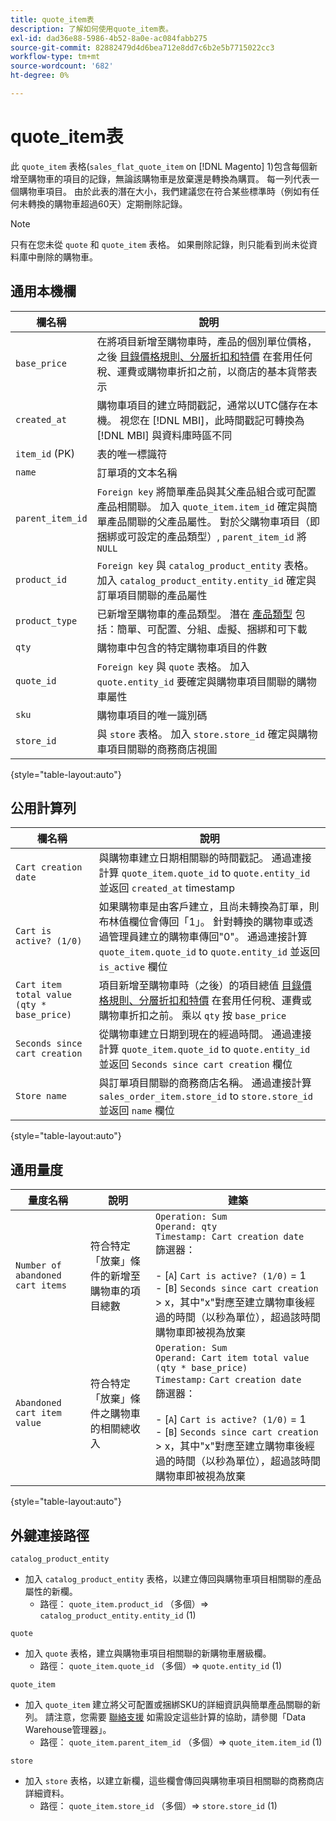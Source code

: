 ```yaml
---
title: quote_item表
description: 了解如何使用quote_item表。
exl-id: dad36e88-5986-4b52-8a0e-ac084fabb275
source-git-commit: 82882479d4d6bea712e8dd7c6b2e5b7715022cc3
workflow-type: tm+mt
source-wordcount: '682'
ht-degree: 0%

---
```


# quote_item表

此 `quote_item` 表格(`sales_flat_quote_item` on [!DNL Magento] 1)包含每個新增至購物車的項目的記錄，無論該購物車是放棄還是轉換為購買。 每一列代表一個購物車項目。 由於此表的潛在大小，我們建議您在符合某些標準時（例如有任何未轉換的購物車超過60天）定期刪除記錄。

>[!NOTE]
>
>只有在您未從 `quote` 和 `quote_item` 表格。 如果刪除記錄，則只能看到尚未從資料庫中刪除的購物車。

## 通用本機欄

| **欄名稱** | **說明** |
|---|---|
| `base_price` | 在將項目新增至購物車時，產品的個別單位價格，之後 [目錄價格規則、分層折扣和特價](https://experienceleague.adobe.com/docs/commerce-admin/catalog/products/pricing/pricing-advanced.html) 在套用任何稅、運費或購物車折扣之前，以商店的基本貨幣表示 |
| `created_at` | 購物車項目的建立時間戳記，通常以UTC儲存在本機。 視您在 [!DNL MBI]，此時間戳記可轉換為 [!DNL MBI] 與資料庫時區不同 |
| `item_id` (PK) | 表的唯一標識符 |
| `name` | 訂單項的文本名稱 |
| `parent_item_id` | `Foreign key` 將簡單產品與其父產品組合或可配置產品相關聯。 加入 `quote_item.item_id` 確定與簡單產品關聯的父產品屬性。 對於父購物車項目（即捆綁或可設定的產品類型）, `parent_item_id` 將 `NULL` |
| `product_id` | `Foreign key` 與 `catalog_product_entity` 表格。 加入 `catalog_product_entity.entity_id` 確定與訂單項目關聯的產品屬性 |
| `product_type` | 已新增至購物車的產品類型。 潛在 [產品類型](https://experienceleague.adobe.com/docs/commerce-admin/catalog/products/product-create.html#product-types) 包括：簡單、可配置、分組、虛擬、捆綁和可下載 |
| `qty` | 購物車中包含的特定購物車項目的件數 |
| `quote_id` | `Foreign key` 與 `quote` 表格。 加入 `quote.entity_id` 要確定與購物車項目關聯的購物車屬性 |
| `sku` | 購物車項目的唯一識別碼 |
| `store_id` | 與 `store` 表格。 加入 `store.store_id` 確定與購物車項目關聯的商務商店視圖 |

{style=&quot;table-layout:auto&quot;}

## 公用計算列

| **欄名稱** | **說明** |
|---|---|
| `Cart creation date` | 與購物車建立日期相關聯的時間戳記。 通過連接計算 `quote_item.quote_id` to `quote.entity_id` 並返回 `created_at` timestamp |
| `Cart is active? (1/0)` | 如果購物車是由客戶建立，且尚未轉換為訂單，則布林值欄位會傳回「1」。 針對轉換的購物車或透過管理員建立的購物車傳回&quot;0&quot;。 通過連接計算 `quote_item.quote_id` to `quote.entity_id` 並返回 `is_active` 欄位 |
| `Cart item total value (qty * base_price)` | 項目新增至購物車時（之後）的項目總值 [目錄價格規則、分層折扣和特價](https://experienceleague.adobe.com/docs/commerce-admin/catalog/products/pricing/pricing-advanced.html) 在套用任何稅、運費或購物車折扣之前。 乘以 `qty` 按 `base_price` |
| `Seconds since cart creation` | 從購物車建立日期到現在的經過時間。 通過連接計算 `quote_item.quote_id` to `quote.entity_id` 並返回 `Seconds since cart creation` 欄位 |
| `Store name` | 與訂單項目關聯的商務商店名稱。 通過連接計算 `sales_order_item.store_id` to `store.store_id` 並返回 `name` 欄位 |

{style=&quot;table-layout:auto&quot;}

## 通用量度

| **量度名稱** | **說明** | **建築** |
|---|---|---|
| `Number of abandoned cart items` | 符合特定「放棄」條件的新增至購物車的項目總數 | `Operation: Sum`<br/>`Operand: qty`<br/>`Timestamp: Cart creation date`<br>篩選器：<br><br>- \[`A`\] `Cart is active? (1/0)` = 1<br>- \[`B`\] `Seconds since cart creation` > x，其中&quot;x&quot;對應至建立購物車後經過的時間（以秒為單位），超過該時間購物車即被視為放棄 |
| `Abandoned cart item value` | 符合特定「放棄」條件之購物車的相關總收入 | `Operation: Sum`<br>`Operand: Cart item total value (qty * base_price)`<br>`Timestamp:` `Cart creation date`<br>篩選器：<br><br>- \[`A`\] `Cart is active? (1/0)` = 1<br>- \[`B`\] `Seconds since cart creation` > x，其中&quot;x&quot;對應至建立購物車後經過的時間（以秒為單位），超過該時間購物車即被視為放棄 |

{style=&quot;table-layout:auto&quot;}

## 外鍵連接路徑

`catalog_product_entity`

* 加入 `catalog_product_entity` 表格，以建立傳回與購物車項目相關聯的產品屬性的新欄。
   * 路徑： `quote_item.product_id` （多個）=> `catalog_product_entity.entity_id` (1)

`quote`

* 加入 `quote` 表格，建立與購物車項目相關聯的新購物車層級欄。
   * 路徑： `quote_item.quote_id` （多個）=> `quote.entity_id` (1)

`quote_item`

* 加入 `quote_item` 建立將父可配置或捆綁SKU的詳細資訊與簡單產品關聯的新列。 請注意，您需要 [聯絡支援](../../guide-overview.md) 如需設定這些計算的協助，請參閱「Data Warehouse管理器」。
   * 路徑： `quote_item.parent_item_id` （多個）=> `quote_item.item_id` (1)

`store`

* 加入 `store` 表格，以建立新欄，這些欄會傳回與購物車項目相關聯的商務商店詳細資料。
   * 路徑： `quote_item.store_id` （多個）=> `store.store_id` (1)
